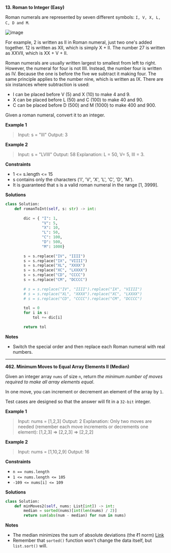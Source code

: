 **13. Roman to Integer (Easy)**

Roman numerals are represented by seven different symbols: `I, V, X, L, C, D and M`.

![image](https://user-images.githubusercontent.com/51500878/131761932-7c6b31d2-f037-4132-89d9-d3db0310fef2.png)

For example, 2 is written as II in Roman numeral, just two one's added together. 12 is written as XII, which is simply X + II. The number 27 is written as XXVII, which is XX + V + II.

Roman numerals are usually written largest to smallest from left to right. However, the numeral for four is not IIII. Instead, the number four is written as IV. Because the one is before the five we subtract it making four. The same principle applies to the number nine, which is written as IX. There are six instances where subtraction is used:

- I can be placed before V (5) and X (10) to make 4 and 9. 
- X can be placed before L (50) and C (100) to make 40 and 90. 
- C can be placed before D (500) and M (1000) to make 400 and 900.

Given a roman numeral, convert it to an integer.

**Example 1**

> Input: s = "III"
> Output: 3

**Example 2**

> Input: s = "LVIII"
> Output: 58
> Explanation: L = 50, V= 5, III = 3.

**Constraints**

- 1 <= s.length <= 15
- s contains only the characters ('I', 'V', 'X', 'L', 'C', 'D', 'M').
- It is guaranteed that s is a valid roman numeral in the range \[1, 3999].

**Solutions**

```python
class Solution:
    def romanToInt(self, s: str) -> int:
        
        dic = { "I": 1,
                "V": 5,
                "X": 10,
                "L": 50,
                "C": 100,
                "D": 500,
                "M": 1000}
        
        s = s.replace("IV", "IIII")
        s = s.replace("IX", "VIIII")
        s = s.replace("XL", "XXXX")
        s = s.replace("XC", "LXXXX")
        s = s.replace("CD", "CCCC")
        s = s.replace("CM", "DCCCC")
        
        # s = s.replace("IV", "IIII").replace("IX", "VIIII")
        # s = s.replace("XL", "XXXX").replace("XC", "LXXXX")
        # s = s.replace("CD", "CCCC").replace("CM", "DCCCC")
        
        tol = 0
        for i in s:
            tol += dic[i]
        
        return tol
```

**Notes**

- Switch the special order and then replace each Roman numeral with real numbers.

-------------------------------------------------------------------

**462. Minimum Moves to Equal Array Elements II (Median)**

Given an integer array `nums` of size `n`, return _the minimum number of moves required to make all array elements equal_.

In one move, you can increment or decrement an element of the array by `1`.

Test cases are designed so that the answer will fit in a `32-bit` integer.

**Example 1**

> Input: nums = [1,2,3]
> Output: 2
> Explanation:
> Only two moves are needed (remember each move increments or decrements one element):
> \[1,2,3]  =>  \[2,2,3]  =>  \[2,2,2]

**Example 2**

> Input: nums = [1,10,2,9]
> Output: 16

**Constraints**

- `n == nums.length`
- `1 <= nums.length <= 105`
- `-109 <= nums[i] <= 109`

**Solutions**

```python
class Solution:
    def minMoves2(self, nums: List[int]) -> int:
        median = sorted(nums)[int(len(nums) / 2)]
        return sum(abs(num - median) for num in nums)
```

**Notes**

- The median minimizes the sum of absolute deviations (the ℓ1 norm) [Link](https://math.stackexchange.com/questions/113270/the-median-minimizes-the-sum-of-absolute-deviations-the-ell-1-norm)
- Remember that `sorted()` function won't change the data itself, but `list.sort()` will.
